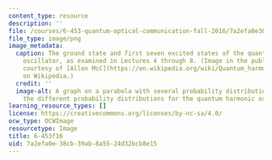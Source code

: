 ```yaml
---
content_type: resource
description: ''
file: /courses/6-453-quantum-optical-communication-fall-2016/7a2efa0e38cb39ab8a5524d32bcb8e15_6-453F16.png
file_type: image/png
image_metadata:
  caption: The ground state and first seven excited states of the quantum harmonic
    oscillator, as examined in Lectures 4 through 8. (Image in the public domain,
    courtesy of [Allen McC](https://en.wikipedia.org/wiki/Quantum_harmonic_oscillator#/media/File:Aufenthaltswahrscheinlichkeit_harmonischer_Oszillator.png).
    on Wikipedia.)
  credit: ''
  image-alt: A graph on a parabola with several probability distributions showing
    the different probability distributions for the quantum harmonic oscillator.
learning_resource_types: []
license: https://creativecommons.org/licenses/by-nc-sa/4.0/
ocw_type: OCWImage
resourcetype: Image
title: 6-453f16
uid: 7a2efa0e-38cb-39ab-8a55-24d32bcb8e15
---
```

